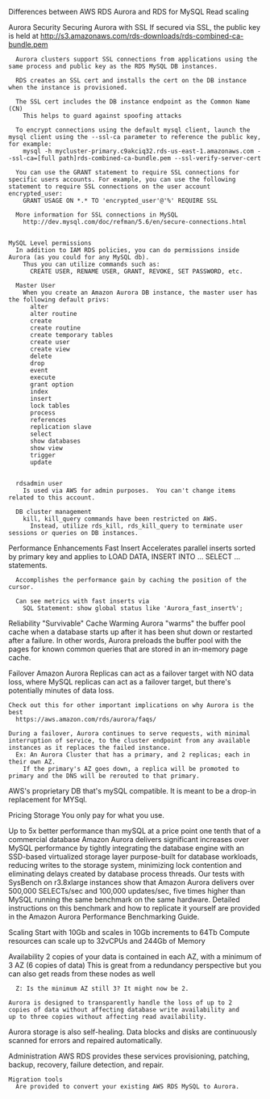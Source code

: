 Differences between AWS RDS Aurora and RDS for MySQL
  Read scaling


Aurora
  Security
    Securing Aurora with SSL
      If secured via SSL, the public key is held at
      http://s3.amazonaws.com/rds-downloads/rds-combined-ca-bundle.pem
      
      Aurora clusters support SSL connections from applications using the same process and public key as the RDS MySQL DB instances.

      RDS creates an SSL cert and installs the cert on the DB instance when the instance is provisioned.

      The SSL cert includes the DB instance endpoint as the Common Name (CN)
        This helps to guard against spoofing attacks

      To encrypt connections using the default mysql client, launch the mysql client using the --ssl-ca parameter to reference the public key, for example:
        mysql -h mycluster-primary.c9akciq32.rds-us-east-1.amazonaws.com --ssl-ca=[full path]rds-combined-ca-bundle.pem --ssl-verify-server-cert

      You can use the GRANT statement to require SSL connections for specific users accounts. For example, you can use the following statement to require SSL connections on the user account encrypted_user:
        GRANT USAGE ON *.* TO 'encrypted_user'@'%' REQUIRE SSL

      More information for SSL connections in MySQL
        http://dev.mysql.com/doc/refman/5.6/en/secure-connections.html


    MySQL Level permissions
      In addition to IAM RDS policies, you can do permissions inside Aurora (as you could for any MySQL db).
        Thus you can utilize commands such as:
          CREATE USER, RENAME USER, GRANT, REVOKE, SET PASSWORD, etc.

      Master User
        When you create an Amazon Aurora DB instance, the master user has the following default privs:
          alter
          alter routine
          create
          create routine
          create temporary tables
          create user
          create view
          delete
          drop
          event
          execute
          grant option
          index
          insert
          lock tables
          process
          references
          replication slave
          select
          show databases
          show view
          trigger
          update

      
      rdsadmin user
        Is used via AWS for admin purposes.  You can't change items related to this account.

      DB cluster management
        kill, kill_query commands have been restricted on AWS.
          Instead, utilize rds_kill, rds_kill_query to terminate user sessions or queries on DB instances.




  Performance Enhancements
    Fast Insert
      Accelerates parallel inserts sorted by primary key and applies to LOAD DATA, INSERT INTO ... SELECT ... statements.

      Accomplishes the performance gain by caching the position of the cursor.

      Can see metrics with fast inserts via
        SQL Statement: show global status like 'Aurora_fast_insert%'; 


  Reliability
    "Survivable" Cache Warming
      Aurora "warms" the buffer pool cache when a database starts up after it has been shut down or restarted after a failure.
        In other words, Aurora preloads the buffer pool with the pages for known common queries that are stored in an in-memory page cache.
  
  Failover
    Amazon Aurora Replicas can act as a failover target with NO data loss, where MySQL replicas can act as a failover target, but there's potentially minutes of data loss.

    Check out this for other important implications on why Aurora is the best
      https://aws.amazon.com/rds/aurora/faqs/
      
    During a failover, Aurora continues to serve requests, with minimal interruption of service, to the cluster endpoint from any available instances as it replaces the failed instance.
      Ex: An Aurora Cluster that has a primary, and 2 replicas; each in their own AZ.
        If the primary's AZ goes down, a replica will be promoted to primary and the DNS will be rerouted to that primary.

  AWS's proprietary DB that's mySQL compatible.  It is meant to be a drop-in replacement for MYSql.

  Pricing
    Storage
      You only pay for what you use.

  Up to 5x better performance than mySQL at a price point one tenth
  that of a commercial database
    Amazon Aurora delivers significant increases over MySQL performance by tightly integrating the database engine with an SSD-based virtualized storage layer purpose-built for database workloads, reducing writes to the storage system, minimizing lock contention and eliminating delays created by database process threads. Our tests with SysBench on r3.8xlarge instances show that Amazon Aurora delivers over 500,000 SELECTs/sec and 100,000 updates/sec, five times higher than MySQL running the same benchmark on the same hardware. Detailed instructions on this benchmark and how to replicate it yourself are provided in the Amazon Aurora Performance Benchmarking Guide.

  Scaling
    Start with 10Gb and scales in 10Gb increments to 64Tb
    Compute resources can scale up to 32vCPUs and 244Gb of Memory

  Availability
    2 copies of your data is contained in each AZ, with a minimum
    of 3 AZ (6 copies of data)
      This is great from a redundancy perspective but you can
      also get reads from these nodes as well

      Z: Is the minimum AZ still 3? It might now be 2.

    Aurora is designed to transparently handle the loss of up to 2
    copies of data without affecting database write availability and
    up to three copies without affecting read availability.

  Aurora storage is also self-healing. Data blocks and disks are continuously scanned for errors and repaired automatically.

  Administration
    AWS RDS provides these services
      provisioning, patching, backup, recovery, failure detection, and repair.

    Migration tools
      Are provided to convert your existing AWS RDS MySQL to Aurora.

    
